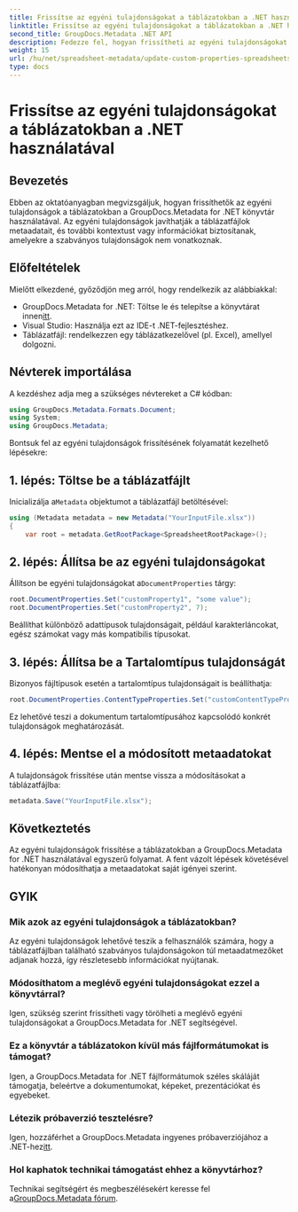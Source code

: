 ```yaml
---
title: Frissítse az egyéni tulajdonságokat a táblázatokban a .NET használatával
linktitle: Frissítse az egyéni tulajdonságokat a táblázatokban a .NET használatával
second_title: GroupDocs.Metadata .NET API
description: Fedezze fel, hogyan frissítheti az egyéni tulajdonságokat a táblázatokban a GroupDocs.Metadata for .NET használatával. Ez az oktatóanyag hatékonyan fejleszti metaadatkezelési készségeit.
weight: 15
url: /hu/net/spreadsheet-metadata/update-custom-properties-spreadsheets/
type: docs
---
```

# Frissítse az egyéni tulajdonságokat a táblázatokban a .NET használatával

## Bevezetés
Ebben az oktatóanyagban megvizsgáljuk, hogyan frissíthetők az egyéni tulajdonságok a táblázatokban a GroupDocs.Metadata for .NET könyvtár használatával. Az egyéni tulajdonságok javíthatják a táblázatfájlok metaadatait, és további kontextust vagy információkat biztosítanak, amelyekre a szabványos tulajdonságok nem vonatkoznak.
## Előfeltételek
Mielőtt elkezdené, győződjön meg arról, hogy rendelkezik az alábbiakkal:
- GroupDocs.Metadata for .NET: Töltse le és telepítse a könyvtárat innen[itt](https://releases.groupdocs.com/metadata/net/).
- Visual Studio: Használja ezt az IDE-t .NET-fejlesztéshez.
- Táblázatfájl: rendelkezzen egy táblázatkezelővel (pl. Excel), amellyel dolgozni.

## Névterek importálása
A kezdéshez adja meg a szükséges névtereket a C# kódban:
```csharp
using GroupDocs.Metadata.Formats.Document;
using System;
using GroupDocs.Metadata;
```

Bontsuk fel az egyéni tulajdonságok frissítésének folyamatát kezelhető lépésekre:
## 1. lépés: Töltse be a táblázatfájlt
 Inicializálja a`Metadata` objektumot a táblázatfájl betöltésével:
```csharp
using (Metadata metadata = new Metadata("YourInputFile.xlsx"))
{
    var root = metadata.GetRootPackage<SpreadsheetRootPackage>();
```
## 2. lépés: Állítsa be az egyéni tulajdonságokat
 Állítson be egyéni tulajdonságokat a`DocumentProperties` tárgy:
```csharp
root.DocumentProperties.Set("customProperty1", "some value");
root.DocumentProperties.Set("customProperty2", 7);
```
Beállíthat különböző adattípusok tulajdonságait, például karakterláncokat, egész számokat vagy más kompatibilis típusokat.
## 3. lépés: Állítsa be a Tartalomtípus tulajdonságát
Bizonyos fájltípusok esetén a tartalomtípus tulajdonságait is beállíthatja:
```csharp
root.DocumentProperties.ContentTypeProperties.Set("customContentTypeProperty", "custom value");
```
Ez lehetővé teszi a dokumentum tartalomtípusához kapcsolódó konkrét tulajdonságok meghatározását.
## 4. lépés: Mentse el a módosított metaadatokat
A tulajdonságok frissítése után mentse vissza a módosításokat a táblázatfájlba:
```csharp
metadata.Save("YourInputFile.xlsx");
```

## Következtetés
Az egyéni tulajdonságok frissítése a táblázatokban a GroupDocs.Metadata for .NET használatával egyszerű folyamat. A fent vázolt lépések követésével hatékonyan módosíthatja a metaadatokat saját igényei szerint.

## GYIK
### Mik azok az egyéni tulajdonságok a táblázatokban?
Az egyéni tulajdonságok lehetővé teszik a felhasználók számára, hogy a táblázatfájlban található szabványos tulajdonságokon túl metaadatmezőket adjanak hozzá, így részletesebb információkat nyújtanak.
### Módosíthatom a meglévő egyéni tulajdonságokat ezzel a könyvtárral?
Igen, szükség szerint frissítheti vagy törölheti a meglévő egyéni tulajdonságokat a GroupDocs.Metadata for .NET segítségével.
### Ez a könyvtár a táblázatokon kívül más fájlformátumokat is támogat?
Igen, a GroupDocs.Metadata for .NET fájlformátumok széles skáláját támogatja, beleértve a dokumentumokat, képeket, prezentációkat és egyebeket.
### Létezik próbaverzió tesztelésre?
 Igen, hozzáférhet a GroupDocs.Metadata ingyenes próbaverziójához a .NET-hez[itt](https://releases.groupdocs.com/).
### Hol kaphatok technikai támogatást ehhez a könyvtárhoz?
 Technikai segítségért és megbeszélésekért keresse fel a[GroupDocs.Metadata fórum](https://forum.groupdocs.com/c/metadata/14).